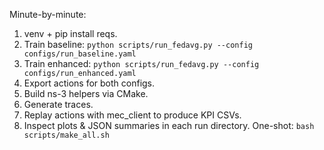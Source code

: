 Minute-by-minute:
1) venv + pip install reqs.
2) Train baseline: `python scripts/run_fedavg.py --config configs/run_baseline.yaml`
3) Train enhanced: `python scripts/run_fedavg.py --config configs/run_enhanced.yaml`
4) Export actions for both configs.
5) Build ns-3 helpers via CMake.
6) Generate traces.
7) Replay actions with mec_client to produce KPI CSVs.
8) Inspect plots & JSON summaries in each run directory.
One-shot: `bash scripts/make_all.sh`
